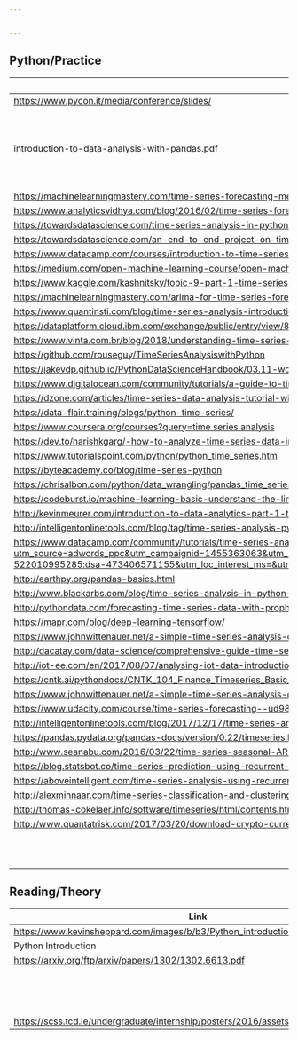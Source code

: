 ```yaml
---


---
```


<h2 id="pythonpractice">Python/Practice</h2>

<table>
<thead>
<tr>
<th>Link</th>
<th>Note</th>
<th>File</th>
</tr>
</thead>
<tbody>
<tr>
<td><a href="https://www.pycon.it/media/conference/slides/">https://www.pycon.it/media/conference/slides/</a></td>
<td></td>
<td></td>
</tr>
<tr>
<td>introduction-to-data-analysis-with-pandas.pdf</td>
<td>Part1: Basic &amp; Visualization, Part 2: Time-Series data of a single item</td>
<td></td>
</tr>
<tr>
<td><a href="https://machinelearningmastery.com/time-series-forecasting-methods-in-python-cheat-sheet/">https://machinelearningmastery.com/time-series-forecasting-methods-in-python-cheat-sheet/</a></td>
<td></td>
<td></td>
</tr>
<tr>
<td><a href="https://www.analyticsvidhya.com/blog/2016/02/time-series-forecasting-codes-python/">https://www.analyticsvidhya.com/blog/2016/02/time-series-forecasting-codes-python/</a></td>
<td></td>
<td></td>
</tr>
<tr>
<td><a href="https://towardsdatascience.com/time-series-analysis-in-python-an-introduction-70d5a5b1d52a">https://towardsdatascience.com/time-series-analysis-in-python-an-introduction-70d5a5b1d52a</a></td>
<td></td>
<td></td>
</tr>
<tr>
<td><a href="https://towardsdatascience.com/an-end-to-end-project-on-time-series-analysis-and-forecasting-with-python-4835e6bf050b">https://towardsdatascience.com/an-end-to-end-project-on-time-series-analysis-and-forecasting-with-python-4835e6bf050b</a></td>
<td></td>
<td></td>
</tr>
<tr>
<td><a href="https://www.datacamp.com/courses/introduction-to-time-series-analysis-in-python">https://www.datacamp.com/courses/introduction-to-time-series-analysis-in-python</a></td>
<td></td>
<td></td>
</tr>
<tr>
<td><a href="https://medium.com/open-machine-learning-course/open-machine-learning-course-topic-9-time-series-analysis-in-python-a270cb05e0b3">https://medium.com/open-machine-learning-course/open-machine-learning-course-topic-9-time-series-analysis-in-python-a270cb05e0b3</a></td>
<td></td>
<td></td>
</tr>
<tr>
<td><a href="https://www.kaggle.com/kashnitsky/topic-9-part-1-time-series-analysis-in-python">https://www.kaggle.com/kashnitsky/topic-9-part-1-time-series-analysis-in-python</a></td>
<td></td>
<td></td>
</tr>
<tr>
<td><a href="https://machinelearningmastery.com/arima-for-time-series-forecasting-with-python/">https://machinelearningmastery.com/arima-for-time-series-forecasting-with-python/</a></td>
<td></td>
<td></td>
</tr>
<tr>
<td><a href="https://www.quantinsti.com/blog/time-series-analysis-introduction-python/">https://www.quantinsti.com/blog/time-series-analysis-introduction-python/</a></td>
<td></td>
<td></td>
</tr>
<tr>
<td><a href="https://dataplatform.cloud.ibm.com/exchange/public/entry/view/815137c868b916821dec777bdc23013c">https://dataplatform.cloud.ibm.com/exchange/public/entry/view/815137c868b916821dec777bdc23013c</a></td>
<td></td>
<td></td>
</tr>
<tr>
<td><a href="https://www.vinta.com.br/blog/2018/understanding-time-series-forecasting-python/">https://www.vinta.com.br/blog/2018/understanding-time-series-forecasting-python/</a></td>
<td></td>
<td></td>
</tr>
<tr>
<td><a href="https://github.com/rouseguy/TimeSeriesAnalysiswithPython">https://github.com/rouseguy/TimeSeriesAnalysiswithPython</a></td>
<td></td>
<td></td>
</tr>
<tr>
<td><a href="https://jakevdp.github.io/PythonDataScienceHandbook/03.11-working-with-time-series.html">https://jakevdp.github.io/PythonDataScienceHandbook/03.11-working-with-time-series.html</a></td>
<td></td>
<td></td>
</tr>
<tr>
<td><a href="https://www.digitalocean.com/community/tutorials/a-guide-to-time-series-visualization-with-python-3">https://www.digitalocean.com/community/tutorials/a-guide-to-time-series-visualization-with-python-3</a></td>
<td></td>
<td></td>
</tr>
<tr>
<td><a href="https://dzone.com/articles/time-series-data-analysis-tutorial-with-pandas">https://dzone.com/articles/time-series-data-analysis-tutorial-with-pandas</a></td>
<td></td>
<td></td>
</tr>
<tr>
<td><a href="https://data-flair.training/blogs/python-time-series/">https://data-flair.training/blogs/python-time-series/</a></td>
<td></td>
<td></td>
</tr>
<tr>
<td><a href="https://www.coursera.org/courses?query=time%20series%20analysis">https://www.coursera.org/courses?query=time series analysis</a></td>
<td></td>
<td></td>
</tr>
<tr>
<td><a href="https://dev.to/harishkgarg/-how-to-analyze-time-series-data-in-python-pandas-ih9">https://dev.to/harishkgarg/-how-to-analyze-time-series-data-in-python-pandas-ih9</a></td>
<td></td>
<td></td>
</tr>
<tr>
<td><a href="https://www.tutorialspoint.com/python/python_time_series.htm">https://www.tutorialspoint.com/python/python_time_series.htm</a></td>
<td></td>
<td></td>
</tr>
<tr>
<td><a href="https://byteacademy.co/blog/time-series-python">https://byteacademy.co/blog/time-series-python</a></td>
<td></td>
<td></td>
</tr>
<tr>
<td><a href="https://chrisalbon.com/python/data_wrangling/pandas_time_series_basics/">https://chrisalbon.com/python/data_wrangling/pandas_time_series_basics/</a></td>
<td></td>
<td></td>
</tr>
<tr>
<td><a href="https://codeburst.io/machine-learning-basic-understand-the-limit-of-trees-with-time-series-data-53875b1f1ef8">https://codeburst.io/machine-learning-basic-understand-the-limit-of-trees-with-time-series-data-53875b1f1ef8</a></td>
<td></td>
<td></td>
</tr>
<tr>
<td><a href="http://kevinmeurer.com/introduction-to-data-analytics-part-1-time-series-analysis/">http://kevinmeurer.com/introduction-to-data-analytics-part-1-time-series-analysis/</a></td>
<td></td>
<td></td>
</tr>
<tr>
<td><a href="http://intelligentonlinetools.com/blog/tag/time-series-analysis-python/">http://intelligentonlinetools.com/blog/tag/time-series-analysis-python/</a></td>
<td></td>
<td></td>
</tr>
<tr>
<td><a href="https://www.datacamp.com/community/tutorials/time-series-analysis-tutorial?utm_source=adwords_ppc&amp;utm_campaignid=1455363063&amp;utm_adgroupid=65083631748&amp;utm_device=c&amp;utm_keyword=&amp;utm_matchtype=b&amp;utm_network=g&amp;utm_adpostion=6t1&amp;utm_creative=278443377077&amp;utm_targetid=aud-522010995285:dsa-473406571155&amp;utm_loc_interest_ms=&amp;utm_loc_physical_ms=1028581&amp;gclid=Cj0KCQjwrszdBRDWARIsAEEYhrf9YwsAvoB0lLbgZQH51UAg1fa-EZcNUPgZz3Z3gIubQEqSvRpqmW0aAsiKEALw_wcB">https://www.datacamp.com/community/tutorials/time-series-analysis-tutorial?utm_source=adwords_ppc&amp;utm_campaignid=1455363063&amp;utm_adgroupid=65083631748&amp;utm_device=c&amp;utm_keyword=&amp;utm_matchtype=b&amp;utm_network=g&amp;utm_adpostion=6t1&amp;utm_creative=278443377077&amp;utm_targetid=aud-522010995285:dsa-473406571155&amp;utm_loc_interest_ms=&amp;utm_loc_physical_ms=1028581&amp;gclid=Cj0KCQjwrszdBRDWARIsAEEYhrf9YwsAvoB0lLbgZQH51UAg1fa-EZcNUPgZz3Z3gIubQEqSvRpqmW0aAsiKEALw_wcB</a></td>
<td></td>
<td></td>
</tr>
<tr>
<td><a href="http://earthpy.org/pandas-basics.html">http://earthpy.org/pandas-basics.html</a></td>
<td></td>
<td></td>
</tr>
<tr>
<td><a href="http://www.blackarbs.com/blog/time-series-analysis-in-python-linear-models-to-garch/11/1/2016">http://www.blackarbs.com/blog/time-series-analysis-in-python-linear-models-to-garch/11/1/2016</a></td>
<td></td>
<td></td>
</tr>
<tr>
<td><a href="http://pythondata.com/forecasting-time-series-data-with-prophet-part-1/">http://pythondata.com/forecasting-time-series-data-with-prophet-part-1/</a></td>
<td></td>
<td></td>
</tr>
<tr>
<td><a href="https://mapr.com/blog/deep-learning-tensorflow/">https://mapr.com/blog/deep-learning-tensorflow/</a></td>
<td></td>
<td></td>
</tr>
<tr>
<td><a href="https://www.johnwittenauer.net/a-simple-time-series-analysis-of-the-sp-500-index/">https://www.johnwittenauer.net/a-simple-time-series-analysis-of-the-sp-500-index/</a></td>
<td></td>
<td></td>
</tr>
<tr>
<td><a href="http://dacatay.com/data-science/comprehensive-guide-time-series-analytics-visualization-prediction-python/">http://dacatay.com/data-science/comprehensive-guide-time-series-analytics-visualization-prediction-python/</a></td>
<td></td>
<td></td>
</tr>
<tr>
<td><a href="http://iot-ee.com/en/2017/08/07/analysing-iot-data-introduction-time-series-forecasting-python/">http://iot-ee.com/en/2017/08/07/analysing-iot-data-introduction-time-series-forecasting-python/</a></td>
<td></td>
<td></td>
</tr>
<tr>
<td><a href="https://cntk.ai/pythondocs/CNTK_104_Finance_Timeseries_Basic_with_Pandas_Numpy.html">https://cntk.ai/pythondocs/CNTK_104_Finance_Timeseries_Basic_with_Pandas_Numpy.html</a></td>
<td></td>
<td></td>
</tr>
<tr>
<td><a href="https://www.johnwittenauer.net/a-simple-time-series-analysis-of-the-sp-500-index/">https://www.johnwittenauer.net/a-simple-time-series-analysis-of-the-sp-500-index/</a></td>
<td></td>
<td></td>
</tr>
<tr>
<td><a href="https://www.udacity.com/course/time-series-forecasting--ud980">https://www.udacity.com/course/time-series-forecasting--ud980</a></td>
<td></td>
<td></td>
</tr>
<tr>
<td><a href="http://intelligentonlinetools.com/blog/2017/12/17/time-series-analysis-python-prophet/">http://intelligentonlinetools.com/blog/2017/12/17/time-series-analysis-python-prophet/</a></td>
<td></td>
<td></td>
</tr>
<tr>
<td><a href="https://pandas.pydata.org/pandas-docs/version/0.22/timeseries.html">https://pandas.pydata.org/pandas-docs/version/0.22/timeseries.html</a></td>
<td></td>
<td></td>
</tr>
<tr>
<td><a href="http://www.seanabu.com/2016/03/22/time-series-seasonal-ARIMA-model-in-python/">http://www.seanabu.com/2016/03/22/time-series-seasonal-ARIMA-model-in-python/</a></td>
<td></td>
<td></td>
</tr>
<tr>
<td><a href="https://blog.statsbot.co/time-series-prediction-using-recurrent-neural-networks-lstms-807fa6ca7f">https://blog.statsbot.co/time-series-prediction-using-recurrent-neural-networks-lstms-807fa6ca7f</a></td>
<td></td>
<td></td>
</tr>
<tr>
<td><a href="https://aboveintelligent.com/time-series-analysis-using-recurrent-neural-networks-lstm-33817fa4c47a">https://aboveintelligent.com/time-series-analysis-using-recurrent-neural-networks-lstm-33817fa4c47a</a></td>
<td></td>
<td></td>
</tr>
<tr>
<td><a href="http://alexminnaar.com/time-series-classification-and-clustering-with-python.html">http://alexminnaar.com/time-series-classification-and-clustering-with-python.html</a></td>
<td></td>
<td></td>
</tr>
<tr>
<td><a href="http://thomas-cokelaer.info/software/timeseries/html/contents.html">http://thomas-cokelaer.info/software/timeseries/html/contents.html</a></td>
<td></td>
<td></td>
</tr>
<tr>
<td><a href="http://www.quantatrisk.com/2017/03/20/download-crypto-currency-time-series-portfolio-python/">http://www.quantatrisk.com/2017/03/20/download-crypto-currency-time-series-portfolio-python/</a></td>
<td></td>
<td></td>
</tr>
<tr>
<td></td>
<td></td>
<td></td>
</tr>
<tr>
<td></td>
<td></td>
<td></td>
</tr>
<tr>
<td></td>
<td></td>
<td></td>
</tr>
<tr>
<td></td>
<td></td>
<td></td>
</tr>
<tr>
<td></td>
<td></td>
<td></td>
</tr>
<tr>
<td></td>
<td></td>
<td></td>
</tr>
<tr>
<td></td>
<td></td>
<td></td>
</tr>
<tr>
<td></td>
<td></td>
<td></td>
</tr>
<tr>
<td></td>
<td></td>
<td></td>
</tr>
<tr>
<td></td>
<td></td>
<td></td>
</tr>
<tr>
<td></td>
<td></td>
<td></td>
</tr>
</tbody>
</table><h2 id="readingtheory">Reading/Theory</h2>

<table>
<thead>
<tr>
<th>Link</th>
<th>Note</th>
<th>File</th>
</tr>
</thead>
<tbody>
<tr>
<td><a href="https://www.kevinsheppard.com/images/b/b3/Python_introduction-2016.pdf">https://www.kevinsheppard.com/images/b/b3/Python_introduction-2016.pdf</a></td>
<td></td>
<td></td>
</tr>
<tr>
<td>Python Introduction</td>
<td></td>
<td></td>
</tr>
<tr>
<td><a href="https://arxiv.org/ftp/arxiv/papers/1302/1302.6613.pdf">https://arxiv.org/ftp/arxiv/papers/1302/1302.6613.pdf</a></td>
<td></td>
<td></td>
</tr>
<tr>
<td></td>
<td></td>
<td></td>
</tr>
<tr>
<td></td>
<td></td>
<td></td>
</tr>
<tr>
<td></td>
<td></td>
<td></td>
</tr>
<tr>
<td></td>
<td></td>
<td></td>
</tr>
<tr>
<td></td>
<td></td>
<td></td>
</tr>
<tr>
<td></td>
<td></td>
<td></td>
</tr>
<tr>
<td></td>
<td></td>
<td></td>
</tr>
<tr>
<td></td>
<td></td>
<td></td>
</tr>
<tr>
<td></td>
<td></td>
<td></td>
</tr>
<tr>
<td></td>
<td></td>
<td></td>
</tr>
<tr>
<td></td>
<td></td>
<td></td>
</tr>
<tr>
<td></td>
<td></td>
<td></td>
</tr>
<tr>
<td></td>
<td></td>
<td></td>
</tr>
<tr>
<td></td>
<td></td>
<td></td>
</tr>
<tr>
<td><a href="https://scss.tcd.ie/undergraduate/internship/posters/2016/assets/yana_kulizhskaya.pdf">https://scss.tcd.ie/undergraduate/internship/posters/2016/assets/yana_kulizhskaya.pdf</a></td>
<td></td>
<td></td>
</tr>
</tbody>
</table>
